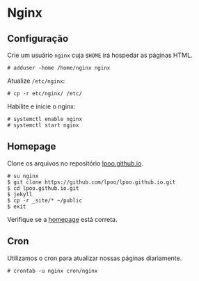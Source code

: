 # Nginx

## Configuração

Crie um usuário `nginx` cuja `$HOME` irá hospedar as páginas HTML.

~~~
# adduser -home /home/nginx nginx
~~~

Atualize `/etc/nginx`:

~~~
# cp -r etc/nginx/ /etc/
~~~

Habilite e inicie o nginx:

~~~
# systemctl enable nginx
# systemctl start nginx
~~~

## Homepage

Clone os arquivos no repositório
[lpoo.github.io](https://github.com/lpoo/lpoo.github.io).

~~~
# su nginx
$ git clone https://github.com/lpoo/lpoo.github.io.git
$ cd lpoo.github.io.git
$ jekyll 
$ cp -r _site/* ~/public
$ exit
~~~

Verifique se a [homepage](http://www.lpoo.ime.unicamp.br/) está correta.

## Cron

Utilizamos o cron para atualizar nossas páginas diariamente.

~~~
# crontab -u nginx cron/nginx
~~~
